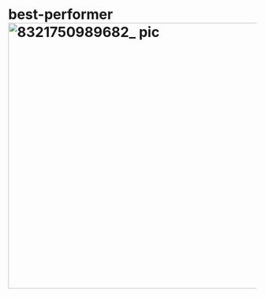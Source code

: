 # best-performer<img width="540" alt="8321750989682_ pic" src="https://github.com/user-attachments/assets/19c85652-f44f-43e3-9724-c5c21bd5592f" />
